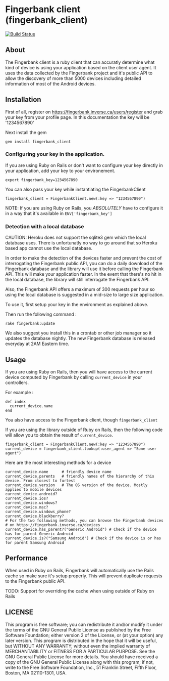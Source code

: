 # Fingerbank client (fingerbank\_client)

[![Build Status](https://travis-ci.org/julsemaan/fingerbank_client.svg)](https://travis-ci.org/julsemaan/fingerbank_client)

## About

The Fingerbank client is a ruby client that can accuratly determine what kind of device is using your application based on the client user agent.
It uses the data collected by the Fingerbank project and it's public API to allow the discovery of more than 5000 devices including detailed information of most of the Android devices.

## Installation

First of all, register on https://fingerbank.inverse.ca/users/register and grab your key from your profile page. In this documentation the key will be '1234567890'

Next install the gem 

    gem install fingerbank_client

### Configuring your key in the application.

If you are using Ruby on Rails or don't want to configure your key directly in your application, add your key to your environement.

    export fingerbank_key=1234567890

You can also pass your key while instantiating the FingerbankClient

    fingerbank_client = FingerbankClient.new(:key => "1234567890")

NOTE: If you are using Ruby on Rails, you *ABSOLUTELY* have to configure it in a way that it's available in `ENV['fingerbank_key']`

### Detection with a local database

CAUTION: Heroku does not support the sqlite3 gem which the local database uses. There is unfortunatly no way to go around that so Heroku based app cannot use the local database.

In order to make the detection of the devices faster and prevent the cost of interrogating the Fingerbank public API, you can do a daily download of the Fingerbank database and the library will use it before calling the Fingerbank API. This will make your application faster. In the event that there's no hit in the local database, the library will still interrogate the Fingerbank API.

Also, the Fingerbank API offers a maximum of 300 requests per hour so using the local database is suggested in a mid-size to large size application.

To use it, first setup your key in the environment as explained above.

Then run the following command :

    rake fingerbank:update

We also suggest you install this in a crontab or other job manager so it updates the database nightly. The new Fingerbank database is released everyday at 2AM Eastern time.

## Usage

If you are using Ruby on Rails, then you will have access to the current device computed by Fingerbank by calling `current_device` in your controllers. 

For example : 

    def index
      current_device.name
    end

You also have access to the Fingerbank client, though `fingerbank_client`

If you are using the library outside of Ruby on Rails, then the following code will allow you to obtain the result of `current_device`.

    fingerbank_client = FingerbankClient.new(:key => "1234567890")
    current_device = fingerbank_client.lookup(:user_agent => "Some user agent")

Here are the most interesting methods for a device

    current_device.name      # friendly device name
    current_device.parents   # friendly names of the hierarchy of this device. From closest to furtest
    current_device.version   # The OS version of the device. Mostly applies to mobile devices
    current_device.android?
    current_device.ios?
    current_device.windows?
    current_device.mac?
    current_device.windows_phone?
    current_device.blackberry?
    # For the two following methods, you can browse the Fingerbank devices
    # on https://fingerbank.inverse.ca/devices
    current_device.has_parent?("Generic Android") # Check if the device has for parent Generic Android
    current_device.is?("Samsung Android") # Check if the device is or has for parent Samsung Android

## Performance

When used in Ruby on Rails, Fingerbank will automatically use the Rails cache so make sure it's setup properly. This will prevent duplicate requests to the Fingerbank public API.

TODO: Support for overriding the cache when using outside of Ruby on Rails

## LICENSE
This program is free software; you can redistribute it and/or
modify it under the terms of the GNU General Public License
as published by the Free Software Foundation; either version 2
of the License, or (at your option) any later version.
This program is distributed in the hope that it will be useful,
but WITHOUT ANY WARRANTY; without even the implied warranty of
MERCHANTABILITY or FITNESS FOR A PARTICULAR PURPOSE.  See the
GNU General Public License for more details.
You should have received a copy of the GNU General Public License
along with this program; if not, write to the Free Software
Foundation, Inc., 51 Franklin Street, Fifth Floor, Boston, MA  02110-1301,
USA.


